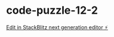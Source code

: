 # code-puzzle-12-2

[Edit in StackBlitz next generation editor ⚡️](https://stackblitz.com/~/github.com/michaelprosario/code-puzzle-12-2)